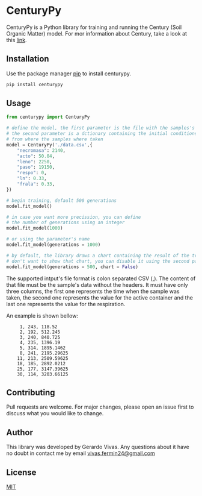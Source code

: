 # CenturyPy

CenturyPy is a Python library for training and running the Century (Soil Organic Matter) model. For mor information about Century, take a look at this [link](https://www2.nrel.colostate.edu/projects/irc/public/Documents/Software/Century5/Reference/html/Century/cent5-overview.htm).

## Installation

Use the package manager [pip](https://pip.pypa.io/en/stable/) to install centurypy.

```bash
pip install centurypy
```

## Usage

```python
from centurypy import CenturyPy

# define the model, the first parameter is the file with the samples's data.
# the second parameter is a dctionary containing the initial conditions 
# from where the samples where taken
model = CenturyPy('./data.csv',{
    "necromasa": 2140,
    "acto": 50.04,
    "leno": 2250,
    "paso": 19150,
    "respo": 0,
    "ln": 0.33,
    "frala": 0.33,
})

# begin training, default 500 generations
model.fit_model()

# in case you want more precission, you can define 
# the number of generations using an integer
model.fit_model(1000)

# or using the parameter's name
model.fit_model(generations = 1000)

# by default, the library draws a chart containing the result of the training, in case you 
# don't want to show that chart, you can disable it using the second parameter as follows
model.fit_model(generations = 500, chart = False)

```

The supported intput's file format is colon separated CSV (,). The content of that file must be the sample's data without the headers.
It must have only three columns, the first one represents the time when the sample was taken, the second one represents the value for the active container and the last one represents the value for the
respiration. 

An example is shown bellow: 

```
     1, 243, 118.52
     2, 192, 512.245
     3, 240, 840.725
     4, 235, 1396.19
     5, 314, 1895.1462
     8, 241, 2195.29625
    11, 213, 2509.59625
    18, 185, 2892.0212
    25, 177, 3147.39625
    30, 114, 3203.66125

```


## Contributing

Pull requests are welcome. For major changes, please open an issue first
to discuss what you would like to change.

## Author

This library was developed by Gerardo Vivas. Any questions about it have no doubt in contact me by email <vivas.fermin24@gmail.com>

## License

[MIT](https://choosealicense.com/licenses/mit/)